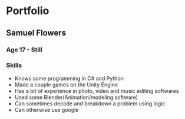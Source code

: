 # Portfolio
## Samuel Flowers
### Age 17 - Still

### Skills
- Knows some programming in C# and Python
- Made a couple games on the Unity Engine
- Has a bit of experience in photo, video and music editing softwares
- Used some Blender(Animation/modeling software)
- Can sometimes decode and breakdown a problem using logic
- Can otherwise use google
